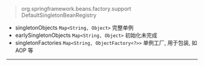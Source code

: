 > org.springframework.beans.factory.support
> DefaultSingletonBeanRegistry

- singletonObjects `Map<String, Object>` 完整单例
- earlySingletonObjects `Map<String, Object>` 初始化未完成
- singletonFactories `Map<String, ObjectFactory<?>>` 单例工厂, 用于包装, 如 AOP 等

---

